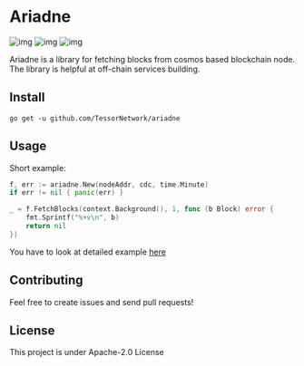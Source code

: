 # Ariadne
![img](https://img.shields.io/github/license/TessorNetwork/ariadne) ![img](https://img.shields.io/github/go-mod/go-version/TessorNetwork/ariadne) ![img](https://img.shields.io/github/v/tag/TessorNetwork/ariadne?label=version)

Ariadne is a library for fetching blocks from cosmos based blockchain node. The library is helpful at off-chain services building.

## Install
```
go get -u github.com/TessorNetwork/ariadne
```

## Usage

Short example:

```go
f, err := ariadne.New(nodeAddr, cdc, time.Minute)
if err != nil { panic(err) }

_ = f.FetchBlocks(context.Background(), 1, func (b Block) error {
    fmt.Sprintf("%+v\n", b)
    return nil
})
````

You have to look at detailed example [here](example/example.go) 

## Contributing

Feel free to create issues and send pull requests!

## License

This project is under Apache-2.0 License